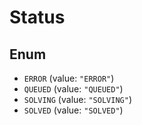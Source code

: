 # Status

## Enum

* `ERROR` (value: `"ERROR"`)
* `QUEUED` (value: `"QUEUED"`)
* `SOLVING` (value: `"SOLVING"`)
* `SOLVED` (value: `"SOLVED"`)
